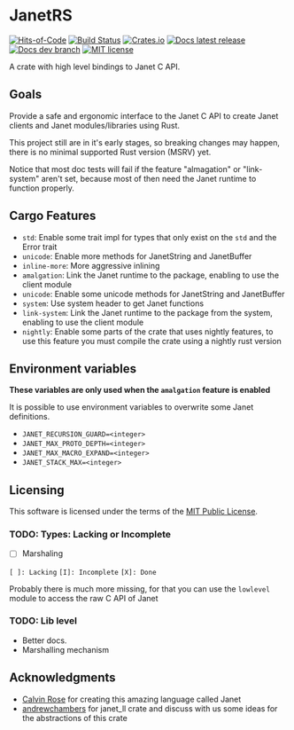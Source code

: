 # JanetRS

[![Hits-of-Code](https://hitsofcode.com/github/grayjack/janetrs?branch=dev)](https://hitsofcode.com/view/github/grayjack/janetrs?branch=dev)
[![Build Status](https://github.com/GrayJack/janetrs/workflows/Check%20and%20Test/badge.svg)](https://github.com/GrayJack/janetrs/actions)
[![Crates.io](https://img.shields.io/crates/v/janetrs?logo=rust)](https://crates.io/crates/janetrs)
[![Docs latest release](https://img.shields.io/static/v1?label=Docs&message=latest&color=blue&logo=rust)](https://docs.rs/janetrs/)
[![Docs dev branch](https://img.shields.io/static/v1?label=Docs&message=dev&color=lightgray&logo=rust)](https://grayjack.github.io/janetrs/janetrs/index.html)
[![MIT license](https://img.shields.io/badge/License-MIT-blue.svg)](./LICENCE)

A crate with high level bindings to Janet C API.

## Goals

Provide a safe and ergonomic interface to the Janet C API to create Janet
clients and Janet modules/libraries using Rust.

This project still are in it's early stages, so breaking changes may happen,
there is no minimal supported Rust version (MSRV) yet.

Notice that most doc tests will fail if the feature "almagation" or
"link-system" aren't set, because most of then need the Janet runtime to
function properly.

## Cargo Features

- `std`: Enable some trait impl for types that only exist on the `std` and the
  Error trait
- `unicode`: Enable more methods for JanetString and JanetBuffer
- `inline-more`: More aggressive inlining
- `amalgation`: Link the Janet runtime to the package, enabling to use the
  client module
- `unicode`: Enable some unicode methods for JanetString and JanetBuffer
- `system`: Use system header to get Janet functions
- `link-system`: Link the Janet runtime to the package from the system, enabling
  to use the client module
- `nightly`: Enable some parts of the crate that uses nightly features, to use
  this feature you must compile the crate using a nightly rust version

## Environment variables

**These variables are only used when the `amalgation` feature is enabled**

It is possible to use environment variables to overwrite some Janet definitions.

- `JANET_RECURSION_GUARD=<integer>`
- `JANET_MAX_PROTO_DEPTH=<integer>`
- `JANET_MAX_MACRO_EXPAND=<integer>`
- `JANET_STACK_MAX=<integer>`

## Licensing

This software is licensed under the terms of the
[MIT Public License](./LICENSE).

### TODO: Types: Lacking or Incomplete

- [ ] Marshaling

`[ ]: Lacking` `[I]: Incomplete` `[X]: Done`

Probably there is much more missing, for that you can use the `lowlevel` module
to access the raw C API of Janet

### TODO: Lib level

- Better docs.
- Marshalling mechanism

## Acknowledgments

- [Calvin Rose](https://github.com/bakpakin) for creating this amazing language
  called Janet
- [andrewchambers](https://github.com/andrewchambers) for janet_ll crate and
  discuss with us some ideas for the abstractions of this crate
